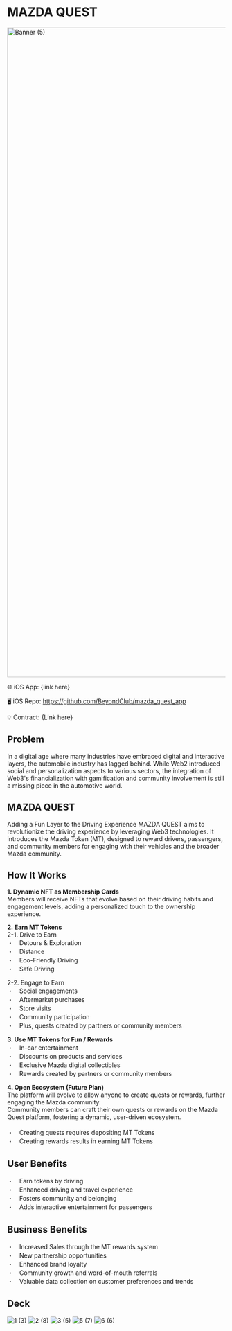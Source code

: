 # MAZDA QUEST

<img width="1500" alt="Banner (5)" src="https://user-images.githubusercontent.com/90386676/200166480-a3bcb837-3d55-4e1d-ad80-f994cfbea26f.png">


🌐 iOS App: {link here}

🖥️ iOS Repo: https://github.com/BeyondClub/mazda_quest_app

💡 Contract: {Link here}

## Problem
In a digital age where many industries have embraced digital and interactive layers, the automobile industry has lagged behind. While Web2 introduced social and personalization aspects to various sectors, the integration of Web3's financialization with gamification and community involvement is still a missing piece in the automotive world.

## MAZDA QUEST
Adding a Fun Layer to the Driving Experience
MAZDA QUEST aims to revolutionize the driving experience by leveraging Web3 technologies. It introduces the Mazda Token (MT), designed to reward drivers, passengers, and community members for engaging with their vehicles and the broader Mazda community.

## How It Works
**1. Dynamic NFT as Membership Cards**</br>
Members will receive NFTs that evolve based on their driving habits and engagement levels, adding a personalized touch to the ownership experience.

**2. Earn MT Tokens**</br>
2-1. Drive to Earn</br>
・　Detours & Exploration</br>
・　Distance</br>
・　Eco-Friendly Driving</br>
・　Safe Driving</br>

2-2. Engage to Earn</br>
・　Social engagements</br>
・　Aftermarket purchases</br>
・　Store visits</br>
・　Community participation</br>
・　Plus, quests created by partners or community members</br>

**3. Use MT Tokens for Fun / Rewards**</br>
・　In-car entertainment</br>
・　Discounts on products and services</br>
・　Exclusive Mazda digital collectibles</br>
・　Rewards created by partners or community members</br>

**4. Open Ecosystem (Future Plan)**</br>
The platform will evolve to allow anyone to create quests or rewards, further engaging the Mazda community.</br>
Community members can craft their own quests or rewards on the Mazda Quest platform, fostering a dynamic, user-driven ecosystem.
</br></br>
・　Creating quests requires depositing MT Tokens</br>
・　Creating rewards results in earning MT Tokens

## User Benefits
・　Earn tokens by driving</br>
・　Enhanced driving and travel experience</br>
・　Fosters community and belonging</br>
・　Adds interactive entertainment for passengers</br>

## Business Benefits
・　Increased Sales through the MT rewards system</br>
・　New partnership opportunities</br>
・　Enhanced brand loyalty</br>
・　Community growth and word-of-mouth referrals</br>
・　Valuable data collection on customer preferences and trends</br>

## Deck
![1 (3)](https://user-images.githubusercontent.com/90386676/200166408-e14eb5ad-d472-43b2-8a52-7a6d10ccd4ae.png)
![2 (8)](https://user-images.githubusercontent.com/90386676/200166424-455c6fb2-65fd-4a36-a275-76335b19ea28.png)
![3 (5)](https://user-images.githubusercontent.com/90386676/200166438-5765b011-0229-475c-a692-451a474bb8a7.png)
![5 (7)](https://user-images.githubusercontent.com/90386676/200166454-e7f6619a-655a-4e92-863d-0f05bb821ea8.png)
![6 (6)](https://user-images.githubusercontent.com/90386676/200166464-c752d64a-53fc-4a1d-8843-6c98ef5d7ede.png)
